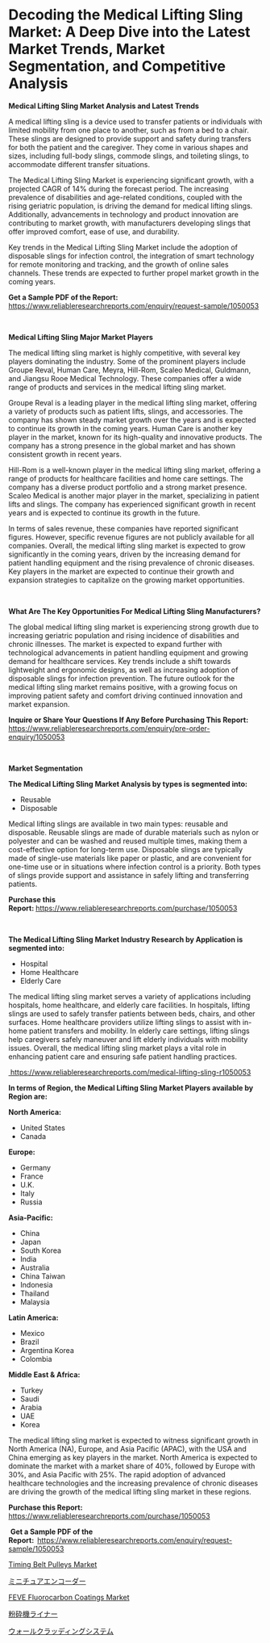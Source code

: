 <p><h1>Decoding the Medical Lifting Sling Market: A Deep Dive into the Latest Market Trends, Market Segmentation, and Competitive Analysis</h1></p><p><strong>Medical Lifting Sling Market Analysis and Latest Trends</strong></p>
<p><p>A medical lifting sling is a device used to transfer patients or individuals with limited mobility from one place to another, such as from a bed to a chair. These slings are designed to provide support and safety during transfers for both the patient and the caregiver. They come in various shapes and sizes, including full-body slings, commode slings, and toileting slings, to accommodate different transfer situations.</p><p>The Medical Lifting Sling Market is experiencing significant growth, with a projected CAGR of 14% during the forecast period. The increasing prevalence of disabilities and age-related conditions, coupled with the rising geriatric population, is driving the demand for medical lifting slings. Additionally, advancements in technology and product innovation are contributing to market growth, with manufacturers developing slings that offer improved comfort, ease of use, and durability.</p><p>Key trends in the Medical Lifting Sling Market include the adoption of disposable slings for infection control, the integration of smart technology for remote monitoring and tracking, and the growth of online sales channels. These trends are expected to further propel market growth in the coming years.</p></p>
<p><strong>Get a Sample PDF of the Report:&nbsp;</strong> <a href="https://www.reliableresearchreports.com/enquiry/request-sample/1050053">https://www.reliableresearchreports.com/enquiry/request-sample/1050053</a></p>
<p>&nbsp;</p>
<p><strong>Medical Lifting Sling Major Market Players</strong></p>
<p><p>The medical lifting sling market is highly competitive, with several key players dominating the industry. Some of the prominent players include Groupe Reval, Human Care, Meyra, Hill-Rom, Scaleo Medical, Guldmann, and Jiangsu Rooe Medical Technology. These companies offer a wide range of products and services in the medical lifting sling market.</p><p>Groupe Reval is a leading player in the medical lifting sling market, offering a variety of products such as patient lifts, slings, and accessories. The company has shown steady market growth over the years and is expected to continue its growth in the coming years. Human Care is another key player in the market, known for its high-quality and innovative products. The company has a strong presence in the global market and has shown consistent growth in recent years.</p><p>Hill-Rom is a well-known player in the medical lifting sling market, offering a range of products for healthcare facilities and home care settings. The company has a diverse product portfolio and a strong market presence. Scaleo Medical is another major player in the market, specializing in patient lifts and slings. The company has experienced significant growth in recent years and is expected to continue its growth in the future.</p><p>In terms of sales revenue, these companies have reported significant figures. However, specific revenue figures are not publicly available for all companies. Overall, the medical lifting sling market is expected to grow significantly in the coming years, driven by the increasing demand for patient handling equipment and the rising prevalence of chronic diseases. Key players in the market are expected to continue their growth and expansion strategies to capitalize on the growing market opportunities.</p></p>
<p>&nbsp;</p>
<p><strong>What Are The Key Opportunities For Medical Lifting Sling Manufacturers?</strong></p>
<p><p>The global medical lifting sling market is experiencing strong growth due to increasing geriatric population and rising incidence of disabilities and chronic illnesses. The market is expected to expand further with technological advancements in patient handling equipment and growing demand for healthcare services. Key trends include a shift towards lightweight and ergonomic designs, as well as increasing adoption of disposable slings for infection prevention. The future outlook for the medical lifting sling market remains positive, with a growing focus on improving patient safety and comfort driving continued innovation and market expansion.</p></p>
<p><strong>Inquire or Share Your Questions If Any Before Purchasing This Report:</strong> <a href="https://www.reliableresearchreports.com/enquiry/pre-order-enquiry/1050053">https://www.reliableresearchreports.com/enquiry/pre-order-enquiry/1050053</a></p>
<p>&nbsp;</p>
<p><strong>Market Segmentation</strong></p>
<p><strong>The Medical Lifting Sling Market Analysis by types is segmented into:</strong></p>
<p><ul><li>Reusable</li><li>Disposable</li></ul></p>
<p><p>Medical lifting slings are available in two main types: reusable and disposable. Reusable slings are made of durable materials such as nylon or polyester and can be washed and reused multiple times, making them a cost-effective option for long-term use. Disposable slings are typically made of single-use materials like paper or plastic, and are convenient for one-time use or in situations where infection control is a priority. Both types of slings provide support and assistance in safely lifting and transferring patients.</p></p>
<p><strong>Purchase this Report:&nbsp;</strong><a href="https://www.reliableresearchreports.com/purchase/1050053">https://www.reliableresearchreports.com/purchase/1050053</a></p>
<p>&nbsp;</p>
<p><strong>The Medical Lifting Sling Market Industry Research by Application is segmented into:</strong></p>
<p><ul><li>Hospital</li><li>Home Healthcare</li><li>Elderly Care</li></ul></p>
<p><p>The medical lifting sling market serves a variety of applications including hospitals, home healthcare, and elderly care facilities. In hospitals, lifting slings are used to safely transfer patients between beds, chairs, and other surfaces. Home healthcare providers utilize lifting slings to assist with in-home patient transfers and mobility. In elderly care settings, lifting slings help caregivers safely maneuver and lift elderly individuals with mobility issues. Overall, the medical lifting sling market plays a vital role in enhancing patient care and ensuring safe patient handling practices.</p></p>
<p><a href="https://www.reliableresearchreports.com/medical-lifting-sling-r1050053">&nbsp;https://www.reliableresearchreports.com/medical-lifting-sling-r1050053</a></p>
<p><strong>In terms of Region, the Medical Lifting Sling Market Players available by Region are:</strong></p>
<p>
    <p> <strong> North America: </strong>
        <ul>
            <li>United States</li>
            <li>Canada</li>
        </ul>
        </p> 
    <p> <strong> Europe: </strong>
        <ul>
            <li>Germany</li>
            <li>France</li>
            <li>U.K.</li>
            <li>Italy</li>
            <li>Russia</li>
        </ul>
        </p> 
    <p> <strong> Asia-Pacific: </strong>
        <ul>
            <li>China</li>
            <li>Japan</li>
            <li>South Korea</li>
            <li>India</li>
            <li>Australia</li>
            <li>China Taiwan</li>
            <li>Indonesia</li>
            <li>Thailand</li>
            <li>Malaysia</li>
        </ul>
        </p> 
    <p> <strong> Latin America: </strong>
        <ul>
            <li>Mexico</li>
            <li>Brazil</li>
            <li>Argentina Korea</li>
            <li>Colombia</li>
        </ul>
        </p> 
    <p> <strong> Middle East & Africa: </strong>
        <ul>
            <li>Turkey</li>
            <li>Saudi</li>
            <li>Arabia</li>
            <li>UAE</li>
            <li>Korea</li>
        </ul>
    </p>
    </p>
<p><p>The medical lifting sling market is expected to witness significant growth in North America (NA), Europe, and Asia Pacific (APAC), with the USA and China emerging as key players in the market. North America is expected to dominate the market with a market share of 40%, followed by Europe with 30%, and Asia Pacific with 25%. The rapid adoption of advanced healthcare technologies and the increasing prevalence of chronic diseases are driving the growth of the medical lifting sling market in these regions.</p></p>
<p><strong>Purchase this Report: </strong><a href="https://www.reliableresearchreports.com/purchase/1050053">https://www.reliableresearchreports.com/purchase/1050053</a></p>
<p>&nbsp;<strong>Get a Sample PDF of the Report:&nbsp;&nbsp;</strong><a href="https://www.reliableresearchreports.com/enquiry/request-sample/1050053">https://www.reliableresearchreports.com/enquiry/request-sample/1050053</a></p>
<p><strong></strong></p>
<p><p><a href="https://view.publitas.com/reportprime-1/timing-belt-pulleys-market-size-market-outlook-and-market-forecast-2024-to-2031/">Timing Belt Pulleys Market</a></p><p><a href="https://github.com/nxboeu02965442/Market-Research-Report-List-2/blob/main/579432947829.md">ミニチュアエンコーダー</a></p><p><a href="https://unruly-ladybug-44b.notion.site/FEVE-Fluorocarbon-Coatings-Market-Trends-and-Market-Analysis-forecasted-for-period-2024-2031-8efcbe37556b429a809bc1999d07be25">FEVE Fluorocarbon Coatings Market</a></p><p><a href="https://github.com/leigh4852023/Market-Research-Report-List-1/blob/main/925287547828.md">粉砕機ライナー</a></p><p><a href="https://medium.com/@carllane655/%E5%A3%81%E9%9D%A2%E3%82%AF%E3%83%A9%E3%83%83%E3%83%87%E3%82%A3%E3%83%B3%E3%82%B0%E3%82%B7%E3%82%B9%E3%83%86%E3%83%A0%E5%B8%82%E5%A0%B4%E3%81%AE%E6%B4%9E%E5%AF%9F-%E5%B8%82%E5%A0%B4%E5%8B%95%E5%90%91-%E6%88%90%E9%95%B7-%E4%BA%88%E6%B8%AC-2024%E5%B9%B4%E3%81%8B%E3%82%892031%E5%B9%B4-0ec4e3de0ef7">ウォールクラッディングシステム</a></p></p>
